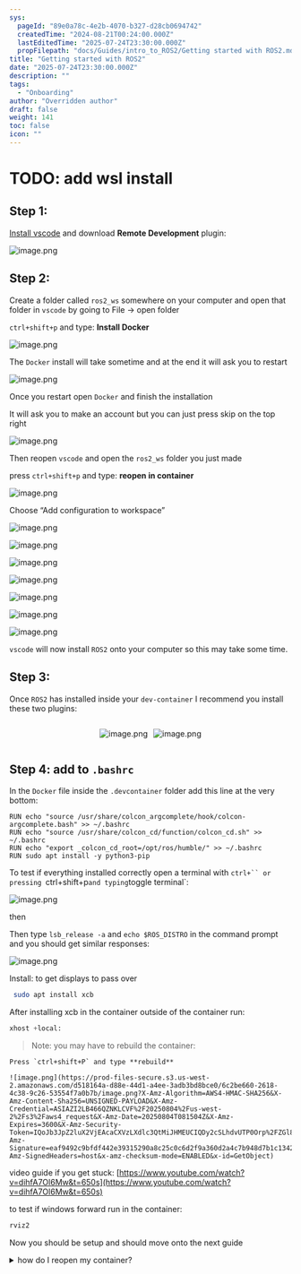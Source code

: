 ```yaml
---
sys:
  pageId: "89e0a78c-4e2b-4070-b327-d28cb0694742"
  createdTime: "2024-08-21T00:24:00.000Z"
  lastEditedTime: "2025-07-24T23:30:00.000Z"
  propFilepath: "docs/Guides/intro_to_ROS2/Getting started with ROS2.md"
title: "Getting started with ROS2"
date: "2025-07-24T23:30:00.000Z"
description: ""
tags:
  - "Onboarding"
author: "Overridden author"
draft: false
weight: 141
toc: false
icon: ""
---
```


# TODO: add wsl install

## Step 1:

[Install vscode](https://code.visualstudio.com/download) and download **Remote Development** plugin:

![image.png](https://prod-files-secure.s3.us-west-2.amazonaws.com/d518164a-d88e-44d1-a4ee-3adb3bd8bce0/efb52993-1881-4a40-b95e-6f020334f022/image.png?X-Amz-Algorithm=AWS4-HMAC-SHA256&X-Amz-Content-Sha256=UNSIGNED-PAYLOAD&X-Amz-Credential=ASIAZI2LB4664CWGEEGE%2F20250804%2Fus-west-2%2Fs3%2Faws4_request&X-Amz-Date=20250804T081457Z&X-Amz-Expires=3600&X-Amz-Security-Token=IQoJb3JpZ2luX2VjEAcaCXVzLXdlc3QtMiJHMEUCIQDXfDnn7DjBCSXRb2AW9%2FTE14PgrAmUg8glO%2Fda8VtKVAIgBjvS2NbOalh3inn%2F9ZGVz0HZ8B4txEYKmzTluEJSTgIq%2FwMIQBAAGgw2Mzc0MjMxODM4MDUiDD2ta8rGJgy7%2B3tPqSrcA9hyq8vIQbtCsFYwNvdaihcpQfcRJJdLiliCDn3G5EFvkPeMR7rzgLMgx63GMo8FK2kR0rtZyyJwGPYq4A5vwBpRABY9j4mzicic4GqZiTbKIZ3xcVPaBisRBUhpc7qCM5SqJdQYTz7%2FkEPAPb3CLOyzSVQ42rQZqeynDN1wICUgFzLGbInXeNbiF69WyRtxcLCgp2dvUbzlB2djuCkSWEtm0MySAKBcoDwsp1EOUBYRgTxvEOSpbnhx9yZ2mbUQFTa5Aho9Lw0DCoqCALCYuIwf%2BeWYu%2BlRv43kSimot0jdqe7fFqY4U472F9s3rCwECAhJEDagTxdcJvqlvwY3KvCDjxirvj2rZw5mNOSinqYmQZN1eESXf9bOK2%2BuqBzfMPezOwKtxEoMQuSW3jM7%2BmLUer4KLBaAgwpxphk2hBW6aPJlwvmJjToBgABaRX6%2BrCOuAcRt1mmBGeN8vdq7F7sje4qQ1E4AWLJXirVDWhMrvBgtZG97V%2BuRNGaIEWP3UBL41nbTiCpKjmCCRgSYVwm1IMFQvk1SMVPNLZnJGtrHoVqmvafEz%2FXUJPvzkD6LZo3A9EaJymD1GTrIQo0GvxhTgdMLiqoA9be16NjLH9AGlmUKnnQIkWSGBK3%2FMKm4wcQGOqUB8OzHuujIfkWCt%2FnAesGJZLVuhVf8n3qQq2a4j8MvvY%2BYuHsEbRrQgR2lumubnWUsRBFy4r7%2Bfd7xiT%2BgnvzuyQJEnEhpoqRf%2Fd6aKjuYuE6whY9brNRW0w8wMrKPmmKaBm149vpS%2FdZmabEWakLiN%2BIg%2FGXNwCOnp13v5FC6fC91cD%2FrgnvHNKB7RDYq%2FpkQtusWypWavn0LhoS9XlbyFYHjeiHI&X-Amz-Signature=524fbb7669b3e5e1b8bc5c8926f05ba1c2a1904edafcaa409583864ef3221d89&X-Amz-SignedHeaders=host&x-amz-checksum-mode=ENABLED&x-id=GetObject)

## Step 2:

Create a folder called `ros2_ws` somewhere on your computer and open that folder in `vscode` by going to File → open folder 

`ctrl+shift+p` and type: **Install Docker**

![image.png](https://prod-files-secure.s3.us-west-2.amazonaws.com/d518164a-d88e-44d1-a4ee-3adb3bd8bce0/2269dc0e-1cd5-47ff-bceb-c04ad9b2eab0/image.png?X-Amz-Algorithm=AWS4-HMAC-SHA256&X-Amz-Content-Sha256=UNSIGNED-PAYLOAD&X-Amz-Credential=ASIAZI2LB4664CWGEEGE%2F20250804%2Fus-west-2%2Fs3%2Faws4_request&X-Amz-Date=20250804T081457Z&X-Amz-Expires=3600&X-Amz-Security-Token=IQoJb3JpZ2luX2VjEAcaCXVzLXdlc3QtMiJHMEUCIQDXfDnn7DjBCSXRb2AW9%2FTE14PgrAmUg8glO%2Fda8VtKVAIgBjvS2NbOalh3inn%2F9ZGVz0HZ8B4txEYKmzTluEJSTgIq%2FwMIQBAAGgw2Mzc0MjMxODM4MDUiDD2ta8rGJgy7%2B3tPqSrcA9hyq8vIQbtCsFYwNvdaihcpQfcRJJdLiliCDn3G5EFvkPeMR7rzgLMgx63GMo8FK2kR0rtZyyJwGPYq4A5vwBpRABY9j4mzicic4GqZiTbKIZ3xcVPaBisRBUhpc7qCM5SqJdQYTz7%2FkEPAPb3CLOyzSVQ42rQZqeynDN1wICUgFzLGbInXeNbiF69WyRtxcLCgp2dvUbzlB2djuCkSWEtm0MySAKBcoDwsp1EOUBYRgTxvEOSpbnhx9yZ2mbUQFTa5Aho9Lw0DCoqCALCYuIwf%2BeWYu%2BlRv43kSimot0jdqe7fFqY4U472F9s3rCwECAhJEDagTxdcJvqlvwY3KvCDjxirvj2rZw5mNOSinqYmQZN1eESXf9bOK2%2BuqBzfMPezOwKtxEoMQuSW3jM7%2BmLUer4KLBaAgwpxphk2hBW6aPJlwvmJjToBgABaRX6%2BrCOuAcRt1mmBGeN8vdq7F7sje4qQ1E4AWLJXirVDWhMrvBgtZG97V%2BuRNGaIEWP3UBL41nbTiCpKjmCCRgSYVwm1IMFQvk1SMVPNLZnJGtrHoVqmvafEz%2FXUJPvzkD6LZo3A9EaJymD1GTrIQo0GvxhTgdMLiqoA9be16NjLH9AGlmUKnnQIkWSGBK3%2FMKm4wcQGOqUB8OzHuujIfkWCt%2FnAesGJZLVuhVf8n3qQq2a4j8MvvY%2BYuHsEbRrQgR2lumubnWUsRBFy4r7%2Bfd7xiT%2BgnvzuyQJEnEhpoqRf%2Fd6aKjuYuE6whY9brNRW0w8wMrKPmmKaBm149vpS%2FdZmabEWakLiN%2BIg%2FGXNwCOnp13v5FC6fC91cD%2FrgnvHNKB7RDYq%2FpkQtusWypWavn0LhoS9XlbyFYHjeiHI&X-Amz-Signature=a259794549dc1e98f6dfe5a790c77eb7ec2a6eb11843e5612d47db0f698ea776&X-Amz-SignedHeaders=host&x-amz-checksum-mode=ENABLED&x-id=GetObject)

The `Docker` install will take sometime and at the end it will ask you to restart

![image.png](https://prod-files-secure.s3.us-west-2.amazonaws.com/d518164a-d88e-44d1-a4ee-3adb3bd8bce0/ed233f78-be33-4b1f-b89c-9c346c0e961e/image.png?X-Amz-Algorithm=AWS4-HMAC-SHA256&X-Amz-Content-Sha256=UNSIGNED-PAYLOAD&X-Amz-Credential=ASIAZI2LB4664CWGEEGE%2F20250804%2Fus-west-2%2Fs3%2Faws4_request&X-Amz-Date=20250804T081457Z&X-Amz-Expires=3600&X-Amz-Security-Token=IQoJb3JpZ2luX2VjEAcaCXVzLXdlc3QtMiJHMEUCIQDXfDnn7DjBCSXRb2AW9%2FTE14PgrAmUg8glO%2Fda8VtKVAIgBjvS2NbOalh3inn%2F9ZGVz0HZ8B4txEYKmzTluEJSTgIq%2FwMIQBAAGgw2Mzc0MjMxODM4MDUiDD2ta8rGJgy7%2B3tPqSrcA9hyq8vIQbtCsFYwNvdaihcpQfcRJJdLiliCDn3G5EFvkPeMR7rzgLMgx63GMo8FK2kR0rtZyyJwGPYq4A5vwBpRABY9j4mzicic4GqZiTbKIZ3xcVPaBisRBUhpc7qCM5SqJdQYTz7%2FkEPAPb3CLOyzSVQ42rQZqeynDN1wICUgFzLGbInXeNbiF69WyRtxcLCgp2dvUbzlB2djuCkSWEtm0MySAKBcoDwsp1EOUBYRgTxvEOSpbnhx9yZ2mbUQFTa5Aho9Lw0DCoqCALCYuIwf%2BeWYu%2BlRv43kSimot0jdqe7fFqY4U472F9s3rCwECAhJEDagTxdcJvqlvwY3KvCDjxirvj2rZw5mNOSinqYmQZN1eESXf9bOK2%2BuqBzfMPezOwKtxEoMQuSW3jM7%2BmLUer4KLBaAgwpxphk2hBW6aPJlwvmJjToBgABaRX6%2BrCOuAcRt1mmBGeN8vdq7F7sje4qQ1E4AWLJXirVDWhMrvBgtZG97V%2BuRNGaIEWP3UBL41nbTiCpKjmCCRgSYVwm1IMFQvk1SMVPNLZnJGtrHoVqmvafEz%2FXUJPvzkD6LZo3A9EaJymD1GTrIQo0GvxhTgdMLiqoA9be16NjLH9AGlmUKnnQIkWSGBK3%2FMKm4wcQGOqUB8OzHuujIfkWCt%2FnAesGJZLVuhVf8n3qQq2a4j8MvvY%2BYuHsEbRrQgR2lumubnWUsRBFy4r7%2Bfd7xiT%2BgnvzuyQJEnEhpoqRf%2Fd6aKjuYuE6whY9brNRW0w8wMrKPmmKaBm149vpS%2FdZmabEWakLiN%2BIg%2FGXNwCOnp13v5FC6fC91cD%2FrgnvHNKB7RDYq%2FpkQtusWypWavn0LhoS9XlbyFYHjeiHI&X-Amz-Signature=0912fefffaae44b3f93eb0fe4c8439f6d7075e0f8b60149d95f333ea2e1163ed&X-Amz-SignedHeaders=host&x-amz-checksum-mode=ENABLED&x-id=GetObject)

Once you restart open `Docker` and finish the installation

It will ask you to make an account but you can just press skip on the top right

![image.png](https://prod-files-secure.s3.us-west-2.amazonaws.com/d518164a-d88e-44d1-a4ee-3adb3bd8bce0/21010ad9-1659-4fd9-9f59-9932a09b2a3d/image.png?X-Amz-Algorithm=AWS4-HMAC-SHA256&X-Amz-Content-Sha256=UNSIGNED-PAYLOAD&X-Amz-Credential=ASIAZI2LB4664CWGEEGE%2F20250804%2Fus-west-2%2Fs3%2Faws4_request&X-Amz-Date=20250804T081457Z&X-Amz-Expires=3600&X-Amz-Security-Token=IQoJb3JpZ2luX2VjEAcaCXVzLXdlc3QtMiJHMEUCIQDXfDnn7DjBCSXRb2AW9%2FTE14PgrAmUg8glO%2Fda8VtKVAIgBjvS2NbOalh3inn%2F9ZGVz0HZ8B4txEYKmzTluEJSTgIq%2FwMIQBAAGgw2Mzc0MjMxODM4MDUiDD2ta8rGJgy7%2B3tPqSrcA9hyq8vIQbtCsFYwNvdaihcpQfcRJJdLiliCDn3G5EFvkPeMR7rzgLMgx63GMo8FK2kR0rtZyyJwGPYq4A5vwBpRABY9j4mzicic4GqZiTbKIZ3xcVPaBisRBUhpc7qCM5SqJdQYTz7%2FkEPAPb3CLOyzSVQ42rQZqeynDN1wICUgFzLGbInXeNbiF69WyRtxcLCgp2dvUbzlB2djuCkSWEtm0MySAKBcoDwsp1EOUBYRgTxvEOSpbnhx9yZ2mbUQFTa5Aho9Lw0DCoqCALCYuIwf%2BeWYu%2BlRv43kSimot0jdqe7fFqY4U472F9s3rCwECAhJEDagTxdcJvqlvwY3KvCDjxirvj2rZw5mNOSinqYmQZN1eESXf9bOK2%2BuqBzfMPezOwKtxEoMQuSW3jM7%2BmLUer4KLBaAgwpxphk2hBW6aPJlwvmJjToBgABaRX6%2BrCOuAcRt1mmBGeN8vdq7F7sje4qQ1E4AWLJXirVDWhMrvBgtZG97V%2BuRNGaIEWP3UBL41nbTiCpKjmCCRgSYVwm1IMFQvk1SMVPNLZnJGtrHoVqmvafEz%2FXUJPvzkD6LZo3A9EaJymD1GTrIQo0GvxhTgdMLiqoA9be16NjLH9AGlmUKnnQIkWSGBK3%2FMKm4wcQGOqUB8OzHuujIfkWCt%2FnAesGJZLVuhVf8n3qQq2a4j8MvvY%2BYuHsEbRrQgR2lumubnWUsRBFy4r7%2Bfd7xiT%2BgnvzuyQJEnEhpoqRf%2Fd6aKjuYuE6whY9brNRW0w8wMrKPmmKaBm149vpS%2FdZmabEWakLiN%2BIg%2FGXNwCOnp13v5FC6fC91cD%2FrgnvHNKB7RDYq%2FpkQtusWypWavn0LhoS9XlbyFYHjeiHI&X-Amz-Signature=a98453c560f633ee9b91e173c75e81213312ff80f1030ec14e064644efeba9d5&X-Amz-SignedHeaders=host&x-amz-checksum-mode=ENABLED&x-id=GetObject)

Then reopen `vscode` and open the `ros2_ws` folder you just made

press `ctrl+shift+p` and type: **reopen in container**

![image.png](https://prod-files-secure.s3.us-west-2.amazonaws.com/d518164a-d88e-44d1-a4ee-3adb3bd8bce0/4e93b8c2-41ad-488c-8095-c74205196118/image.png?X-Amz-Algorithm=AWS4-HMAC-SHA256&X-Amz-Content-Sha256=UNSIGNED-PAYLOAD&X-Amz-Credential=ASIAZI2LB4664CWGEEGE%2F20250804%2Fus-west-2%2Fs3%2Faws4_request&X-Amz-Date=20250804T081457Z&X-Amz-Expires=3600&X-Amz-Security-Token=IQoJb3JpZ2luX2VjEAcaCXVzLXdlc3QtMiJHMEUCIQDXfDnn7DjBCSXRb2AW9%2FTE14PgrAmUg8glO%2Fda8VtKVAIgBjvS2NbOalh3inn%2F9ZGVz0HZ8B4txEYKmzTluEJSTgIq%2FwMIQBAAGgw2Mzc0MjMxODM4MDUiDD2ta8rGJgy7%2B3tPqSrcA9hyq8vIQbtCsFYwNvdaihcpQfcRJJdLiliCDn3G5EFvkPeMR7rzgLMgx63GMo8FK2kR0rtZyyJwGPYq4A5vwBpRABY9j4mzicic4GqZiTbKIZ3xcVPaBisRBUhpc7qCM5SqJdQYTz7%2FkEPAPb3CLOyzSVQ42rQZqeynDN1wICUgFzLGbInXeNbiF69WyRtxcLCgp2dvUbzlB2djuCkSWEtm0MySAKBcoDwsp1EOUBYRgTxvEOSpbnhx9yZ2mbUQFTa5Aho9Lw0DCoqCALCYuIwf%2BeWYu%2BlRv43kSimot0jdqe7fFqY4U472F9s3rCwECAhJEDagTxdcJvqlvwY3KvCDjxirvj2rZw5mNOSinqYmQZN1eESXf9bOK2%2BuqBzfMPezOwKtxEoMQuSW3jM7%2BmLUer4KLBaAgwpxphk2hBW6aPJlwvmJjToBgABaRX6%2BrCOuAcRt1mmBGeN8vdq7F7sje4qQ1E4AWLJXirVDWhMrvBgtZG97V%2BuRNGaIEWP3UBL41nbTiCpKjmCCRgSYVwm1IMFQvk1SMVPNLZnJGtrHoVqmvafEz%2FXUJPvzkD6LZo3A9EaJymD1GTrIQo0GvxhTgdMLiqoA9be16NjLH9AGlmUKnnQIkWSGBK3%2FMKm4wcQGOqUB8OzHuujIfkWCt%2FnAesGJZLVuhVf8n3qQq2a4j8MvvY%2BYuHsEbRrQgR2lumubnWUsRBFy4r7%2Bfd7xiT%2BgnvzuyQJEnEhpoqRf%2Fd6aKjuYuE6whY9brNRW0w8wMrKPmmKaBm149vpS%2FdZmabEWakLiN%2BIg%2FGXNwCOnp13v5FC6fC91cD%2FrgnvHNKB7RDYq%2FpkQtusWypWavn0LhoS9XlbyFYHjeiHI&X-Amz-Signature=9dd8dc70c6cb749f587d8c6692818e6c79a53b7537acc2fb0406061bb82f7246&X-Amz-SignedHeaders=host&x-amz-checksum-mode=ENABLED&x-id=GetObject)

Choose “Add configuration to workspace”

![image.png](https://prod-files-secure.s3.us-west-2.amazonaws.com/d518164a-d88e-44d1-a4ee-3adb3bd8bce0/9560b282-5060-4989-ba37-97e7b2c22476/image.png?X-Amz-Algorithm=AWS4-HMAC-SHA256&X-Amz-Content-Sha256=UNSIGNED-PAYLOAD&X-Amz-Credential=ASIAZI2LB4664CWGEEGE%2F20250804%2Fus-west-2%2Fs3%2Faws4_request&X-Amz-Date=20250804T081457Z&X-Amz-Expires=3600&X-Amz-Security-Token=IQoJb3JpZ2luX2VjEAcaCXVzLXdlc3QtMiJHMEUCIQDXfDnn7DjBCSXRb2AW9%2FTE14PgrAmUg8glO%2Fda8VtKVAIgBjvS2NbOalh3inn%2F9ZGVz0HZ8B4txEYKmzTluEJSTgIq%2FwMIQBAAGgw2Mzc0MjMxODM4MDUiDD2ta8rGJgy7%2B3tPqSrcA9hyq8vIQbtCsFYwNvdaihcpQfcRJJdLiliCDn3G5EFvkPeMR7rzgLMgx63GMo8FK2kR0rtZyyJwGPYq4A5vwBpRABY9j4mzicic4GqZiTbKIZ3xcVPaBisRBUhpc7qCM5SqJdQYTz7%2FkEPAPb3CLOyzSVQ42rQZqeynDN1wICUgFzLGbInXeNbiF69WyRtxcLCgp2dvUbzlB2djuCkSWEtm0MySAKBcoDwsp1EOUBYRgTxvEOSpbnhx9yZ2mbUQFTa5Aho9Lw0DCoqCALCYuIwf%2BeWYu%2BlRv43kSimot0jdqe7fFqY4U472F9s3rCwECAhJEDagTxdcJvqlvwY3KvCDjxirvj2rZw5mNOSinqYmQZN1eESXf9bOK2%2BuqBzfMPezOwKtxEoMQuSW3jM7%2BmLUer4KLBaAgwpxphk2hBW6aPJlwvmJjToBgABaRX6%2BrCOuAcRt1mmBGeN8vdq7F7sje4qQ1E4AWLJXirVDWhMrvBgtZG97V%2BuRNGaIEWP3UBL41nbTiCpKjmCCRgSYVwm1IMFQvk1SMVPNLZnJGtrHoVqmvafEz%2FXUJPvzkD6LZo3A9EaJymD1GTrIQo0GvxhTgdMLiqoA9be16NjLH9AGlmUKnnQIkWSGBK3%2FMKm4wcQGOqUB8OzHuujIfkWCt%2FnAesGJZLVuhVf8n3qQq2a4j8MvvY%2BYuHsEbRrQgR2lumubnWUsRBFy4r7%2Bfd7xiT%2BgnvzuyQJEnEhpoqRf%2Fd6aKjuYuE6whY9brNRW0w8wMrKPmmKaBm149vpS%2FdZmabEWakLiN%2BIg%2FGXNwCOnp13v5FC6fC91cD%2FrgnvHNKB7RDYq%2FpkQtusWypWavn0LhoS9XlbyFYHjeiHI&X-Amz-Signature=d4147333ae2c2edc1b3d375afb5db040bcf67b998fc25209b33e1c90342b3a69&X-Amz-SignedHeaders=host&x-amz-checksum-mode=ENABLED&x-id=GetObject)

![image.png](https://prod-files-secure.s3.us-west-2.amazonaws.com/d518164a-d88e-44d1-a4ee-3adb3bd8bce0/2ee63f81-886b-48e8-a553-dc6e5eac99e4/image.png?X-Amz-Algorithm=AWS4-HMAC-SHA256&X-Amz-Content-Sha256=UNSIGNED-PAYLOAD&X-Amz-Credential=ASIAZI2LB4664CWGEEGE%2F20250804%2Fus-west-2%2Fs3%2Faws4_request&X-Amz-Date=20250804T081457Z&X-Amz-Expires=3600&X-Amz-Security-Token=IQoJb3JpZ2luX2VjEAcaCXVzLXdlc3QtMiJHMEUCIQDXfDnn7DjBCSXRb2AW9%2FTE14PgrAmUg8glO%2Fda8VtKVAIgBjvS2NbOalh3inn%2F9ZGVz0HZ8B4txEYKmzTluEJSTgIq%2FwMIQBAAGgw2Mzc0MjMxODM4MDUiDD2ta8rGJgy7%2B3tPqSrcA9hyq8vIQbtCsFYwNvdaihcpQfcRJJdLiliCDn3G5EFvkPeMR7rzgLMgx63GMo8FK2kR0rtZyyJwGPYq4A5vwBpRABY9j4mzicic4GqZiTbKIZ3xcVPaBisRBUhpc7qCM5SqJdQYTz7%2FkEPAPb3CLOyzSVQ42rQZqeynDN1wICUgFzLGbInXeNbiF69WyRtxcLCgp2dvUbzlB2djuCkSWEtm0MySAKBcoDwsp1EOUBYRgTxvEOSpbnhx9yZ2mbUQFTa5Aho9Lw0DCoqCALCYuIwf%2BeWYu%2BlRv43kSimot0jdqe7fFqY4U472F9s3rCwECAhJEDagTxdcJvqlvwY3KvCDjxirvj2rZw5mNOSinqYmQZN1eESXf9bOK2%2BuqBzfMPezOwKtxEoMQuSW3jM7%2BmLUer4KLBaAgwpxphk2hBW6aPJlwvmJjToBgABaRX6%2BrCOuAcRt1mmBGeN8vdq7F7sje4qQ1E4AWLJXirVDWhMrvBgtZG97V%2BuRNGaIEWP3UBL41nbTiCpKjmCCRgSYVwm1IMFQvk1SMVPNLZnJGtrHoVqmvafEz%2FXUJPvzkD6LZo3A9EaJymD1GTrIQo0GvxhTgdMLiqoA9be16NjLH9AGlmUKnnQIkWSGBK3%2FMKm4wcQGOqUB8OzHuujIfkWCt%2FnAesGJZLVuhVf8n3qQq2a4j8MvvY%2BYuHsEbRrQgR2lumubnWUsRBFy4r7%2Bfd7xiT%2BgnvzuyQJEnEhpoqRf%2Fd6aKjuYuE6whY9brNRW0w8wMrKPmmKaBm149vpS%2FdZmabEWakLiN%2BIg%2FGXNwCOnp13v5FC6fC91cD%2FrgnvHNKB7RDYq%2FpkQtusWypWavn0LhoS9XlbyFYHjeiHI&X-Amz-Signature=381232f9288a9d58dc19a655a97290e9ad7055541389aa97f53b71c731ff653d&X-Amz-SignedHeaders=host&x-amz-checksum-mode=ENABLED&x-id=GetObject)

![image.png](https://prod-files-secure.s3.us-west-2.amazonaws.com/d518164a-d88e-44d1-a4ee-3adb3bd8bce0/e0fd626c-c8b6-4b2c-95d1-fa4c26514504/image.png?X-Amz-Algorithm=AWS4-HMAC-SHA256&X-Amz-Content-Sha256=UNSIGNED-PAYLOAD&X-Amz-Credential=ASIAZI2LB4664CWGEEGE%2F20250804%2Fus-west-2%2Fs3%2Faws4_request&X-Amz-Date=20250804T081457Z&X-Amz-Expires=3600&X-Amz-Security-Token=IQoJb3JpZ2luX2VjEAcaCXVzLXdlc3QtMiJHMEUCIQDXfDnn7DjBCSXRb2AW9%2FTE14PgrAmUg8glO%2Fda8VtKVAIgBjvS2NbOalh3inn%2F9ZGVz0HZ8B4txEYKmzTluEJSTgIq%2FwMIQBAAGgw2Mzc0MjMxODM4MDUiDD2ta8rGJgy7%2B3tPqSrcA9hyq8vIQbtCsFYwNvdaihcpQfcRJJdLiliCDn3G5EFvkPeMR7rzgLMgx63GMo8FK2kR0rtZyyJwGPYq4A5vwBpRABY9j4mzicic4GqZiTbKIZ3xcVPaBisRBUhpc7qCM5SqJdQYTz7%2FkEPAPb3CLOyzSVQ42rQZqeynDN1wICUgFzLGbInXeNbiF69WyRtxcLCgp2dvUbzlB2djuCkSWEtm0MySAKBcoDwsp1EOUBYRgTxvEOSpbnhx9yZ2mbUQFTa5Aho9Lw0DCoqCALCYuIwf%2BeWYu%2BlRv43kSimot0jdqe7fFqY4U472F9s3rCwECAhJEDagTxdcJvqlvwY3KvCDjxirvj2rZw5mNOSinqYmQZN1eESXf9bOK2%2BuqBzfMPezOwKtxEoMQuSW3jM7%2BmLUer4KLBaAgwpxphk2hBW6aPJlwvmJjToBgABaRX6%2BrCOuAcRt1mmBGeN8vdq7F7sje4qQ1E4AWLJXirVDWhMrvBgtZG97V%2BuRNGaIEWP3UBL41nbTiCpKjmCCRgSYVwm1IMFQvk1SMVPNLZnJGtrHoVqmvafEz%2FXUJPvzkD6LZo3A9EaJymD1GTrIQo0GvxhTgdMLiqoA9be16NjLH9AGlmUKnnQIkWSGBK3%2FMKm4wcQGOqUB8OzHuujIfkWCt%2FnAesGJZLVuhVf8n3qQq2a4j8MvvY%2BYuHsEbRrQgR2lumubnWUsRBFy4r7%2Bfd7xiT%2BgnvzuyQJEnEhpoqRf%2Fd6aKjuYuE6whY9brNRW0w8wMrKPmmKaBm149vpS%2FdZmabEWakLiN%2BIg%2FGXNwCOnp13v5FC6fC91cD%2FrgnvHNKB7RDYq%2FpkQtusWypWavn0LhoS9XlbyFYHjeiHI&X-Amz-Signature=1c17a05b708c081c915d2cae6b1388f6159f1b44d83cd2e1b41a02deb10b92e4&X-Amz-SignedHeaders=host&x-amz-checksum-mode=ENABLED&x-id=GetObject)

![image.png](https://prod-files-secure.s3.us-west-2.amazonaws.com/d518164a-d88e-44d1-a4ee-3adb3bd8bce0/a2e13f50-d2ab-4719-a4c2-7ced634bfc9d/image.png?X-Amz-Algorithm=AWS4-HMAC-SHA256&X-Amz-Content-Sha256=UNSIGNED-PAYLOAD&X-Amz-Credential=ASIAZI2LB4664CWGEEGE%2F20250804%2Fus-west-2%2Fs3%2Faws4_request&X-Amz-Date=20250804T081457Z&X-Amz-Expires=3600&X-Amz-Security-Token=IQoJb3JpZ2luX2VjEAcaCXVzLXdlc3QtMiJHMEUCIQDXfDnn7DjBCSXRb2AW9%2FTE14PgrAmUg8glO%2Fda8VtKVAIgBjvS2NbOalh3inn%2F9ZGVz0HZ8B4txEYKmzTluEJSTgIq%2FwMIQBAAGgw2Mzc0MjMxODM4MDUiDD2ta8rGJgy7%2B3tPqSrcA9hyq8vIQbtCsFYwNvdaihcpQfcRJJdLiliCDn3G5EFvkPeMR7rzgLMgx63GMo8FK2kR0rtZyyJwGPYq4A5vwBpRABY9j4mzicic4GqZiTbKIZ3xcVPaBisRBUhpc7qCM5SqJdQYTz7%2FkEPAPb3CLOyzSVQ42rQZqeynDN1wICUgFzLGbInXeNbiF69WyRtxcLCgp2dvUbzlB2djuCkSWEtm0MySAKBcoDwsp1EOUBYRgTxvEOSpbnhx9yZ2mbUQFTa5Aho9Lw0DCoqCALCYuIwf%2BeWYu%2BlRv43kSimot0jdqe7fFqY4U472F9s3rCwECAhJEDagTxdcJvqlvwY3KvCDjxirvj2rZw5mNOSinqYmQZN1eESXf9bOK2%2BuqBzfMPezOwKtxEoMQuSW3jM7%2BmLUer4KLBaAgwpxphk2hBW6aPJlwvmJjToBgABaRX6%2BrCOuAcRt1mmBGeN8vdq7F7sje4qQ1E4AWLJXirVDWhMrvBgtZG97V%2BuRNGaIEWP3UBL41nbTiCpKjmCCRgSYVwm1IMFQvk1SMVPNLZnJGtrHoVqmvafEz%2FXUJPvzkD6LZo3A9EaJymD1GTrIQo0GvxhTgdMLiqoA9be16NjLH9AGlmUKnnQIkWSGBK3%2FMKm4wcQGOqUB8OzHuujIfkWCt%2FnAesGJZLVuhVf8n3qQq2a4j8MvvY%2BYuHsEbRrQgR2lumubnWUsRBFy4r7%2Bfd7xiT%2BgnvzuyQJEnEhpoqRf%2Fd6aKjuYuE6whY9brNRW0w8wMrKPmmKaBm149vpS%2FdZmabEWakLiN%2BIg%2FGXNwCOnp13v5FC6fC91cD%2FrgnvHNKB7RDYq%2FpkQtusWypWavn0LhoS9XlbyFYHjeiHI&X-Amz-Signature=41d74f4f4e200208108f94273376c69bca5c587c3e2c2c45613c326b752320ae&X-Amz-SignedHeaders=host&x-amz-checksum-mode=ENABLED&x-id=GetObject)

![image.png](https://prod-files-secure.s3.us-west-2.amazonaws.com/d518164a-d88e-44d1-a4ee-3adb3bd8bce0/6cc478ad-aaba-4bf7-9fcc-403277ab896c/image.png?X-Amz-Algorithm=AWS4-HMAC-SHA256&X-Amz-Content-Sha256=UNSIGNED-PAYLOAD&X-Amz-Credential=ASIAZI2LB4664CWGEEGE%2F20250804%2Fus-west-2%2Fs3%2Faws4_request&X-Amz-Date=20250804T081457Z&X-Amz-Expires=3600&X-Amz-Security-Token=IQoJb3JpZ2luX2VjEAcaCXVzLXdlc3QtMiJHMEUCIQDXfDnn7DjBCSXRb2AW9%2FTE14PgrAmUg8glO%2Fda8VtKVAIgBjvS2NbOalh3inn%2F9ZGVz0HZ8B4txEYKmzTluEJSTgIq%2FwMIQBAAGgw2Mzc0MjMxODM4MDUiDD2ta8rGJgy7%2B3tPqSrcA9hyq8vIQbtCsFYwNvdaihcpQfcRJJdLiliCDn3G5EFvkPeMR7rzgLMgx63GMo8FK2kR0rtZyyJwGPYq4A5vwBpRABY9j4mzicic4GqZiTbKIZ3xcVPaBisRBUhpc7qCM5SqJdQYTz7%2FkEPAPb3CLOyzSVQ42rQZqeynDN1wICUgFzLGbInXeNbiF69WyRtxcLCgp2dvUbzlB2djuCkSWEtm0MySAKBcoDwsp1EOUBYRgTxvEOSpbnhx9yZ2mbUQFTa5Aho9Lw0DCoqCALCYuIwf%2BeWYu%2BlRv43kSimot0jdqe7fFqY4U472F9s3rCwECAhJEDagTxdcJvqlvwY3KvCDjxirvj2rZw5mNOSinqYmQZN1eESXf9bOK2%2BuqBzfMPezOwKtxEoMQuSW3jM7%2BmLUer4KLBaAgwpxphk2hBW6aPJlwvmJjToBgABaRX6%2BrCOuAcRt1mmBGeN8vdq7F7sje4qQ1E4AWLJXirVDWhMrvBgtZG97V%2BuRNGaIEWP3UBL41nbTiCpKjmCCRgSYVwm1IMFQvk1SMVPNLZnJGtrHoVqmvafEz%2FXUJPvzkD6LZo3A9EaJymD1GTrIQo0GvxhTgdMLiqoA9be16NjLH9AGlmUKnnQIkWSGBK3%2FMKm4wcQGOqUB8OzHuujIfkWCt%2FnAesGJZLVuhVf8n3qQq2a4j8MvvY%2BYuHsEbRrQgR2lumubnWUsRBFy4r7%2Bfd7xiT%2BgnvzuyQJEnEhpoqRf%2Fd6aKjuYuE6whY9brNRW0w8wMrKPmmKaBm149vpS%2FdZmabEWakLiN%2BIg%2FGXNwCOnp13v5FC6fC91cD%2FrgnvHNKB7RDYq%2FpkQtusWypWavn0LhoS9XlbyFYHjeiHI&X-Amz-Signature=814601ecf5228fa597345154643179043fce553b2893f939995618e6ff150bd0&X-Amz-SignedHeaders=host&x-amz-checksum-mode=ENABLED&x-id=GetObject)

![image.png](https://prod-files-secure.s3.us-west-2.amazonaws.com/d518164a-d88e-44d1-a4ee-3adb3bd8bce0/53255b28-f75e-430f-b9e3-c0ac8577e42b/image.png?X-Amz-Algorithm=AWS4-HMAC-SHA256&X-Amz-Content-Sha256=UNSIGNED-PAYLOAD&X-Amz-Credential=ASIAZI2LB4664CWGEEGE%2F20250804%2Fus-west-2%2Fs3%2Faws4_request&X-Amz-Date=20250804T081457Z&X-Amz-Expires=3600&X-Amz-Security-Token=IQoJb3JpZ2luX2VjEAcaCXVzLXdlc3QtMiJHMEUCIQDXfDnn7DjBCSXRb2AW9%2FTE14PgrAmUg8glO%2Fda8VtKVAIgBjvS2NbOalh3inn%2F9ZGVz0HZ8B4txEYKmzTluEJSTgIq%2FwMIQBAAGgw2Mzc0MjMxODM4MDUiDD2ta8rGJgy7%2B3tPqSrcA9hyq8vIQbtCsFYwNvdaihcpQfcRJJdLiliCDn3G5EFvkPeMR7rzgLMgx63GMo8FK2kR0rtZyyJwGPYq4A5vwBpRABY9j4mzicic4GqZiTbKIZ3xcVPaBisRBUhpc7qCM5SqJdQYTz7%2FkEPAPb3CLOyzSVQ42rQZqeynDN1wICUgFzLGbInXeNbiF69WyRtxcLCgp2dvUbzlB2djuCkSWEtm0MySAKBcoDwsp1EOUBYRgTxvEOSpbnhx9yZ2mbUQFTa5Aho9Lw0DCoqCALCYuIwf%2BeWYu%2BlRv43kSimot0jdqe7fFqY4U472F9s3rCwECAhJEDagTxdcJvqlvwY3KvCDjxirvj2rZw5mNOSinqYmQZN1eESXf9bOK2%2BuqBzfMPezOwKtxEoMQuSW3jM7%2BmLUer4KLBaAgwpxphk2hBW6aPJlwvmJjToBgABaRX6%2BrCOuAcRt1mmBGeN8vdq7F7sje4qQ1E4AWLJXirVDWhMrvBgtZG97V%2BuRNGaIEWP3UBL41nbTiCpKjmCCRgSYVwm1IMFQvk1SMVPNLZnJGtrHoVqmvafEz%2FXUJPvzkD6LZo3A9EaJymD1GTrIQo0GvxhTgdMLiqoA9be16NjLH9AGlmUKnnQIkWSGBK3%2FMKm4wcQGOqUB8OzHuujIfkWCt%2FnAesGJZLVuhVf8n3qQq2a4j8MvvY%2BYuHsEbRrQgR2lumubnWUsRBFy4r7%2Bfd7xiT%2BgnvzuyQJEnEhpoqRf%2Fd6aKjuYuE6whY9brNRW0w8wMrKPmmKaBm149vpS%2FdZmabEWakLiN%2BIg%2FGXNwCOnp13v5FC6fC91cD%2FrgnvHNKB7RDYq%2FpkQtusWypWavn0LhoS9XlbyFYHjeiHI&X-Amz-Signature=5672e0608c202ad86a11afc1f6cc3f952b9734ce5d6ddb66808319c56c380687&X-Amz-SignedHeaders=host&x-amz-checksum-mode=ENABLED&x-id=GetObject)

![image.png](https://prod-files-secure.s3.us-west-2.amazonaws.com/d518164a-d88e-44d1-a4ee-3adb3bd8bce0/7c562767-5af9-4ffb-97d1-327bcdf4ee00/image.png?X-Amz-Algorithm=AWS4-HMAC-SHA256&X-Amz-Content-Sha256=UNSIGNED-PAYLOAD&X-Amz-Credential=ASIAZI2LB4664CWGEEGE%2F20250804%2Fus-west-2%2Fs3%2Faws4_request&X-Amz-Date=20250804T081457Z&X-Amz-Expires=3600&X-Amz-Security-Token=IQoJb3JpZ2luX2VjEAcaCXVzLXdlc3QtMiJHMEUCIQDXfDnn7DjBCSXRb2AW9%2FTE14PgrAmUg8glO%2Fda8VtKVAIgBjvS2NbOalh3inn%2F9ZGVz0HZ8B4txEYKmzTluEJSTgIq%2FwMIQBAAGgw2Mzc0MjMxODM4MDUiDD2ta8rGJgy7%2B3tPqSrcA9hyq8vIQbtCsFYwNvdaihcpQfcRJJdLiliCDn3G5EFvkPeMR7rzgLMgx63GMo8FK2kR0rtZyyJwGPYq4A5vwBpRABY9j4mzicic4GqZiTbKIZ3xcVPaBisRBUhpc7qCM5SqJdQYTz7%2FkEPAPb3CLOyzSVQ42rQZqeynDN1wICUgFzLGbInXeNbiF69WyRtxcLCgp2dvUbzlB2djuCkSWEtm0MySAKBcoDwsp1EOUBYRgTxvEOSpbnhx9yZ2mbUQFTa5Aho9Lw0DCoqCALCYuIwf%2BeWYu%2BlRv43kSimot0jdqe7fFqY4U472F9s3rCwECAhJEDagTxdcJvqlvwY3KvCDjxirvj2rZw5mNOSinqYmQZN1eESXf9bOK2%2BuqBzfMPezOwKtxEoMQuSW3jM7%2BmLUer4KLBaAgwpxphk2hBW6aPJlwvmJjToBgABaRX6%2BrCOuAcRt1mmBGeN8vdq7F7sje4qQ1E4AWLJXirVDWhMrvBgtZG97V%2BuRNGaIEWP3UBL41nbTiCpKjmCCRgSYVwm1IMFQvk1SMVPNLZnJGtrHoVqmvafEz%2FXUJPvzkD6LZo3A9EaJymD1GTrIQo0GvxhTgdMLiqoA9be16NjLH9AGlmUKnnQIkWSGBK3%2FMKm4wcQGOqUB8OzHuujIfkWCt%2FnAesGJZLVuhVf8n3qQq2a4j8MvvY%2BYuHsEbRrQgR2lumubnWUsRBFy4r7%2Bfd7xiT%2BgnvzuyQJEnEhpoqRf%2Fd6aKjuYuE6whY9brNRW0w8wMrKPmmKaBm149vpS%2FdZmabEWakLiN%2BIg%2FGXNwCOnp13v5FC6fC91cD%2FrgnvHNKB7RDYq%2FpkQtusWypWavn0LhoS9XlbyFYHjeiHI&X-Amz-Signature=efad1f4f4f5992421a9b047b7d5a3dc8aa693f4b887349c106b74109c76c8a25&X-Amz-SignedHeaders=host&x-amz-checksum-mode=ENABLED&x-id=GetObject)

`vscode` will now install `ROS2` onto your computer so this may take some time.

## Step 3:

Once `ROS2` has installed inside your `dev-container` I recommend you install these two plugins:

<div style="display: flex;flex-direction: row; column-gap:10px; max-width: 630px;justify-content: center;">
<div>

![image.png](https://prod-files-secure.s3.us-west-2.amazonaws.com/d518164a-d88e-44d1-a4ee-3adb3bd8bce0/3fc3d550-5a54-4ba1-ba6b-faa01cdb7369/image.png?X-Amz-Algorithm=AWS4-HMAC-SHA256&X-Amz-Content-Sha256=UNSIGNED-PAYLOAD&X-Amz-Credential=ASIAZI2LB466UECDUOUB%2F20250804%2Fus-west-2%2Fs3%2Faws4_request&X-Amz-Date=20250804T081501Z&X-Amz-Expires=3600&X-Amz-Security-Token=IQoJb3JpZ2luX2VjEAcaCXVzLXdlc3QtMiJHMEUCIGr5kF49mNmkS4Bme86ffPkvSMw0vM0A1VrReJDtSs51AiEAlfrPpD9GTh1lok7%2BWAP71VyDAg%2F5MlzwFYPBAQg5Ug8q%2FwMIQBAAGgw2Mzc0MjMxODM4MDUiDPet8%2B91lrbDm%2F1wsSrcAxzTuSDddfFu7ewzp7gwWNf4HsmWPKn0Ht6wg6OYUZRZj5NLLXKarDdDgAkLgJEsPYejHSfPr3XVy%2FLoQE2%2Fn%2FGrpzqZ0d32A7dAzl3PxvfniUzEFsV6r0tyN8fPRyLEQe6q%2FwY0dI89nmpVTNV1jKj4ykMAE6YOCGgYISA%2F%2FG3Sv3%2BWKQiTWrAOd96nJIF5P4GZ3iqTikjjSGqb2EsIabiFahue0Kaz5Ynvz8PRz1LtYvHuuvMaV8sbjRyu7n3FDzLsLbTDuhXDvJqQ%2FzT2uu6NH1%2FP9KeK5%2F1RkM%2BR4wX46P4LCkHgVl5i5PYfEV821GpcWxo8zor%2B1XJVvy9Va%2FLsiFvHetutDbrzxsiPq83Jn1rwbuLJIXpQAiMdrldAz7c4b43Zbf4Ce3AnCcR3x4RE8dm%2B6eHxR4GQssi0UdwLISPb1c0wGIb2DE188xMi9nmlASpe3n1q6%2Bfgr505x13CZSPxPIIinvCD2wv9U4sQ0ZTGHW6hcejCLxv4eVdFUHU7DTDDxW8oOJtdyzmqqoxomjv2tCE3n1goXO%2FUzM5PRmNMs6ts8ptj4KHK0XGErFEhA%2FH73zb1ryCWDZ2Wrh0BvNT3GbXOJMy7iMN9CytJ3SCM4HQ4mXI8gMNhMMa4wcQGOqUBOAMGGOfTrLpMWksoB5os2KM0ejRfphrM%2F4TsgSf0ZjyCYRCL4xins9jE2ZzLu9wVTrMILxRQKj9ZwsRNQU9cwP5w2onThuxGqTIJN8pAzqSrE7KtsFGGuz0Y1fFUNKvKKi38JEEbk%2Fiaq5JAbDXsomsqRJlsfz%2FP%2B39beaJcc9hdF5%2FadQT2kIGdt8NgoWFCRVX3674iArRZz9IpTYwADKjutVuM&X-Amz-Signature=467e1bd9cf5045f1690379e1b82f228434446de6b48b70e65c111c7557f8aa79&X-Amz-SignedHeaders=host&x-amz-checksum-mode=ENABLED&x-id=GetObject)

</div>
<div>

![image.png](https://prod-files-secure.s3.us-west-2.amazonaws.com/d518164a-d88e-44d1-a4ee-3adb3bd8bce0/d994cc66-13c2-4093-a5a3-f84cf4601a82/image.png?X-Amz-Algorithm=AWS4-HMAC-SHA256&X-Amz-Content-Sha256=UNSIGNED-PAYLOAD&X-Amz-Credential=ASIAZI2LB4666GTXVK6G%2F20250804%2Fus-west-2%2Fs3%2Faws4_request&X-Amz-Date=20250804T081503Z&X-Amz-Expires=3600&X-Amz-Security-Token=IQoJb3JpZ2luX2VjEAcaCXVzLXdlc3QtMiJHMEUCIQC9kmp1SUnJaIiMO6byjXmITf6NpYpPxboi9nF8y4k6pgIgVS1gGJ%2BBVZoymixapMaIZEYnr2Bo1praQTnA6fH21WMq%2FwMIQBAAGgw2Mzc0MjMxODM4MDUiDKQr2eJemE3uZ8w3XCrcA6a%2BLcR3tlYzEsKXFmKG6AVL6qKcnHCaVAI%2Fz9EuGXhFz9%2BCmfvSIyjQ3uHZnNq4SHNLlCe8vC31AQ6zIJDp6go5HBL1l1Peju5oekSOrWQjLbUsbojqk%2FoRt9nlKjfecmeOvQCuY0%2F23iS0nxFzZQ4HUA9vNppLbCyMRbPW%2B0Hbibt2udI%2FREKVxxRXnL2jUMD1byd8xUePFQgNprmRuRjl%2FpILAbGivn4erLJUP4w4eLAYsIoOT7%2Bm%2FkUleE7sPFtKvgY3Y%2BYE%2BsyewpZPWFNFn5Vvd6xczUCAkipGOvPDgx8a7AfITl98HSWBJ85pbYDg4OVpbvy0479KAm0NDLiELh4ywED5ppUw2nBYzklk6wBU1w5vswp4nZ9DSCSxBUwxF7p7mIw2E2lqayfde0vBErA2MVWHMurBOs2cNZQf%2Fs1VZdh%2FHFNRmZOOgvGXUnEutaFcb1TJ1hdrCQBsz4LBa33cGcICi8XujfrDgwLkUrdJCsCtWFBa5BTXQhE8nq3FFnWt72hLNvGMniu365yNVNbucAAOZZ3wYb179KdCunWBMaC5eEwZG69rvNO60jcJU4eCMAOnFfx2AuvcVb%2BXHeYbTipmedaTlbk39KSVYadSY9Xeo440dfq2MMS2wcQGOqUB84i0VXyRCOsCDhNoPNfzdgRH59xyB2dZwkef6k9YwkrbMPD3986K5G9q0DKWMRsXt9BwXFylSqb8j6E3yz42XwAj%2BObExDImBcdJ9pp1Q6waVMP6fvHxWarxLV2CGTOGJ3Pvt6TWZe36poIfmeVztV%2BtmM4ShIaACJ%2Fqb02mDImI1y5cYIgCw%2BFQpKdQKlIv2dHq54xezKe7cvJQnc%2FyJNLKW7Nv&X-Amz-Signature=944ba665676480ced70e5c2a8fab23494bf8102873f6a12d3ba50d39aa6a1954&X-Amz-SignedHeaders=host&x-amz-checksum-mode=ENABLED&x-id=GetObject)

</div>
</div>

## Step 4: add to `.bashrc`

In the `Docker` file inside the `.devcontainer` folder add this line at the very bottom: 

```docker
RUN echo "source /usr/share/colcon_argcomplete/hook/colcon-argcomplete.bash" >> ~/.bashrc
RUN echo "source /usr/share/colcon_cd/function/colcon_cd.sh" >> ~/.bashrc
RUN echo "export _colcon_cd_root=/opt/ros/humble/" >> ~/.bashrc
RUN sudo apt install -y python3-pip 
```

To test if everything installed correctly open a terminal with `ctrl+`` or pressing `ctrl+shift+p` and typing `toggle terminal`:

![image.png](https://prod-files-secure.s3.us-west-2.amazonaws.com/d518164a-d88e-44d1-a4ee-3adb3bd8bce0/6a4943d8-b04e-4c02-9a58-775f3384d1a5/image.png?X-Amz-Algorithm=AWS4-HMAC-SHA256&X-Amz-Content-Sha256=UNSIGNED-PAYLOAD&X-Amz-Credential=ASIAZI2LB4664CWGEEGE%2F20250804%2Fus-west-2%2Fs3%2Faws4_request&X-Amz-Date=20250804T081458Z&X-Amz-Expires=3600&X-Amz-Security-Token=IQoJb3JpZ2luX2VjEAcaCXVzLXdlc3QtMiJHMEUCIQDXfDnn7DjBCSXRb2AW9%2FTE14PgrAmUg8glO%2Fda8VtKVAIgBjvS2NbOalh3inn%2F9ZGVz0HZ8B4txEYKmzTluEJSTgIq%2FwMIQBAAGgw2Mzc0MjMxODM4MDUiDD2ta8rGJgy7%2B3tPqSrcA9hyq8vIQbtCsFYwNvdaihcpQfcRJJdLiliCDn3G5EFvkPeMR7rzgLMgx63GMo8FK2kR0rtZyyJwGPYq4A5vwBpRABY9j4mzicic4GqZiTbKIZ3xcVPaBisRBUhpc7qCM5SqJdQYTz7%2FkEPAPb3CLOyzSVQ42rQZqeynDN1wICUgFzLGbInXeNbiF69WyRtxcLCgp2dvUbzlB2djuCkSWEtm0MySAKBcoDwsp1EOUBYRgTxvEOSpbnhx9yZ2mbUQFTa5Aho9Lw0DCoqCALCYuIwf%2BeWYu%2BlRv43kSimot0jdqe7fFqY4U472F9s3rCwECAhJEDagTxdcJvqlvwY3KvCDjxirvj2rZw5mNOSinqYmQZN1eESXf9bOK2%2BuqBzfMPezOwKtxEoMQuSW3jM7%2BmLUer4KLBaAgwpxphk2hBW6aPJlwvmJjToBgABaRX6%2BrCOuAcRt1mmBGeN8vdq7F7sje4qQ1E4AWLJXirVDWhMrvBgtZG97V%2BuRNGaIEWP3UBL41nbTiCpKjmCCRgSYVwm1IMFQvk1SMVPNLZnJGtrHoVqmvafEz%2FXUJPvzkD6LZo3A9EaJymD1GTrIQo0GvxhTgdMLiqoA9be16NjLH9AGlmUKnnQIkWSGBK3%2FMKm4wcQGOqUB8OzHuujIfkWCt%2FnAesGJZLVuhVf8n3qQq2a4j8MvvY%2BYuHsEbRrQgR2lumubnWUsRBFy4r7%2Bfd7xiT%2BgnvzuyQJEnEhpoqRf%2Fd6aKjuYuE6whY9brNRW0w8wMrKPmmKaBm149vpS%2FdZmabEWakLiN%2BIg%2FGXNwCOnp13v5FC6fC91cD%2FrgnvHNKB7RDYq%2FpkQtusWypWavn0LhoS9XlbyFYHjeiHI&X-Amz-Signature=ab4b41c6de8f2691517844f4c699d9bff47bba7ab2e3256f5a5193a901e9cd36&X-Amz-SignedHeaders=host&x-amz-checksum-mode=ENABLED&x-id=GetObject)

then 

Then type `lsb_release -a` and `echo $ROS_DISTRO` in the command prompt and you should get similar responses:

![image.png](https://prod-files-secure.s3.us-west-2.amazonaws.com/d518164a-d88e-44d1-a4ee-3adb3bd8bce0/3e635dec-a805-4e85-8b9e-d000e5b71a4e/image.png?X-Amz-Algorithm=AWS4-HMAC-SHA256&X-Amz-Content-Sha256=UNSIGNED-PAYLOAD&X-Amz-Credential=ASIAZI2LB4664CWGEEGE%2F20250804%2Fus-west-2%2Fs3%2Faws4_request&X-Amz-Date=20250804T081458Z&X-Amz-Expires=3600&X-Amz-Security-Token=IQoJb3JpZ2luX2VjEAcaCXVzLXdlc3QtMiJHMEUCIQDXfDnn7DjBCSXRb2AW9%2FTE14PgrAmUg8glO%2Fda8VtKVAIgBjvS2NbOalh3inn%2F9ZGVz0HZ8B4txEYKmzTluEJSTgIq%2FwMIQBAAGgw2Mzc0MjMxODM4MDUiDD2ta8rGJgy7%2B3tPqSrcA9hyq8vIQbtCsFYwNvdaihcpQfcRJJdLiliCDn3G5EFvkPeMR7rzgLMgx63GMo8FK2kR0rtZyyJwGPYq4A5vwBpRABY9j4mzicic4GqZiTbKIZ3xcVPaBisRBUhpc7qCM5SqJdQYTz7%2FkEPAPb3CLOyzSVQ42rQZqeynDN1wICUgFzLGbInXeNbiF69WyRtxcLCgp2dvUbzlB2djuCkSWEtm0MySAKBcoDwsp1EOUBYRgTxvEOSpbnhx9yZ2mbUQFTa5Aho9Lw0DCoqCALCYuIwf%2BeWYu%2BlRv43kSimot0jdqe7fFqY4U472F9s3rCwECAhJEDagTxdcJvqlvwY3KvCDjxirvj2rZw5mNOSinqYmQZN1eESXf9bOK2%2BuqBzfMPezOwKtxEoMQuSW3jM7%2BmLUer4KLBaAgwpxphk2hBW6aPJlwvmJjToBgABaRX6%2BrCOuAcRt1mmBGeN8vdq7F7sje4qQ1E4AWLJXirVDWhMrvBgtZG97V%2BuRNGaIEWP3UBL41nbTiCpKjmCCRgSYVwm1IMFQvk1SMVPNLZnJGtrHoVqmvafEz%2FXUJPvzkD6LZo3A9EaJymD1GTrIQo0GvxhTgdMLiqoA9be16NjLH9AGlmUKnnQIkWSGBK3%2FMKm4wcQGOqUB8OzHuujIfkWCt%2FnAesGJZLVuhVf8n3qQq2a4j8MvvY%2BYuHsEbRrQgR2lumubnWUsRBFy4r7%2Bfd7xiT%2BgnvzuyQJEnEhpoqRf%2Fd6aKjuYuE6whY9brNRW0w8wMrKPmmKaBm149vpS%2FdZmabEWakLiN%2BIg%2FGXNwCOnp13v5FC6fC91cD%2FrgnvHNKB7RDYq%2FpkQtusWypWavn0LhoS9XlbyFYHjeiHI&X-Amz-Signature=f1e0977626b86edb1a71d8aaa5bed09a74e80ab544b48e627fe2908203322289&X-Amz-SignedHeaders=host&x-amz-checksum-mode=ENABLED&x-id=GetObject)

Install:  to get displays to pass over

```bash
 sudo apt install xcb
```

After installing xcb in the container outside of the container run:

```python
xhost +local:
```

> Note: you may have to rebuild the container:

	Press `ctrl+shift+P` and type **rebuild**

	![image.png](https://prod-files-secure.s3.us-west-2.amazonaws.com/d518164a-d88e-44d1-a4ee-3adb3bd8bce0/6c2be660-2618-4c38-9c26-53554f7a0b7b/image.png?X-Amz-Algorithm=AWS4-HMAC-SHA256&X-Amz-Content-Sha256=UNSIGNED-PAYLOAD&X-Amz-Credential=ASIAZI2LB466QZNKLCVF%2F20250804%2Fus-west-2%2Fs3%2Faws4_request&X-Amz-Date=20250804T081504Z&X-Amz-Expires=3600&X-Amz-Security-Token=IQoJb3JpZ2luX2VjEAcaCXVzLXdlc3QtMiJHMEUCIQDy2cSLhdvUTP0Orp%2FZGl8KfB7lwchFC0huvRLMfNEoWgIgGJjdHuz0U64NIPP6gyLXwNt3ZYCHJW5JFhKLGudoHxoq%2FwMIQBAAGgw2Mzc0MjMxODM4MDUiDDAUVL9qLvGUeh3CjCrcAwGt4oWagGAw9gBRn7G0BttnWURkWzj2%2BLWrPrFIPAMRvecrOuwPETO3qu7PcExLevDwAaRsad707KBMHJ25pVrgeAPpWwnarJ6VxA%2B%2B6xrZhs%2FYuz365xiR3K5N1E375YYHAY3WhbKfsRyjikNQnmIQNkfWeaR4MLg4uoVfonPKdZFShkoI9wg0m6niO2hPfH%2FHPUnbcAIJZGX5kX%2BnRk%2BGqCocOKSbzCJlbudqzm91Gu44%2B7Uw6vQl1OidgcKSgDD%2FzhdcksvUh%2FmCbp52cFvQ%2B328IFXm7floCNfWrMMDdYsQrOedqCuwyEJkiBABh8jHXCWZv2QwyplUaWDEVIdZG7O5MbomiiBTDNNH2hPEeXtQampW77swN%2Fc7HhCtmlGO8dDyxu0qtuAS%2BKeOnygbCm1XOUXaarTHV0MJPXue32%2F03UfK1wXEyKgdkpEUK1Dk%2BmtwArY3CncaSIXQcIIG0FLoI37mLRfYU7LnzL2Lt7x8al%2F%2FCl1bPHd6TVpz7Rz5iydjRqKILCJdUMW6vSGcvE7EZD%2F2vLGwecgK2WVGxARrgKTras739YpjIZB2O6698vDiUdWcn31WxmydiCfeFyJMpde%2FnEHn8kAdkkq3Hft4X%2F8H9lmQKUa9MKa3wcQGOqUB8EEjKv%2F3yFY3Oa8Tbw4Mie1Mimb%2FI3mYprYnDwtsxKGMe0sFJdD3jr99%2BS5YgDE9cZapL9SBkjeYNqDol%2FkhyodhitqNM4kqR41L0t%2FzbDFr5qBLFPZ9NnpEmMmMJMB%2FxuIAc1bHNRyLlzNPzXVzjZcIC4jT0hWCD344hK8gWQD5jxZAekq8MAqpMOy4barOgbkWQWA7mNJpcpsfDWcolLLyh8XW&X-Amz-Signature=eaf9492c9bfdf442e39315290a8c25c0c6d2f9a360d2a4c7b948d7b1c1342568&X-Amz-SignedHeaders=host&x-amz-checksum-mode=ENABLED&x-id=GetObject)

video guide if you get stuck: [https://www.youtube.com/watch?v=dihfA7Ol6Mw&t=650s](https://www.youtube.com/watch?v=dihfA7Ol6Mw&t=650s)

to test if windows forward run in the container:

```bash
rviz2
```

Now you should be setup and should move onto the next guide 

<details>
      <summary>how do I reopen my container?</summary>
      TODO:
  </details>
